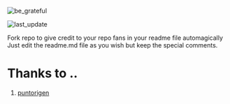 ![be_grateful](https://user-images.githubusercontent.com/57605485/133506342-f313bb68-8bb0-4d01-a4a4-e05faea4b865.png)
<!-- PUNTORIGEN:START (LAST_UPDATE:format=DD-MMM-YYYY HH:mm) -->
![last_update](https://img.shields.io/badge/last%20update-15--Sep--2021%2023:01%20(GMT%200)-blue)
<!-- PUNTORIGEN:END -->

Fork repo to give credit to your repo fans in your readme file automagically<br/>
Just edit the readme.md file as you wish but keep the special comments.

<!-- PUNTORIGEN:START (THANKS_TO) -->
# Thanks to ..
<ol>
<li><a href="https://github.com/puntorigen">puntorigen</a></li>
</ol>

<!-- PUNTORIGEN:END -->